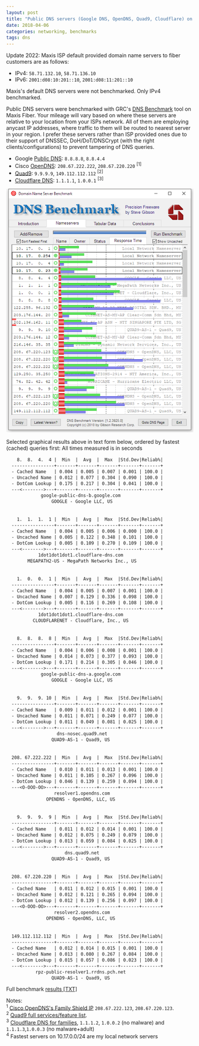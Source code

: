 ```yaml
---
layout: post
title: "Public DNS servers (Google DNS, OpenDNS, Quad9, Cloudflare) on Maxis Fiber, Benchmarked "
date: 2018-04-06 
categories: networking, benchmarks
tags: dns
---
```

Update 2022: Maxis ISP default provided domain name servers to fiber customers are as follows:

   + IPv4: `58.71.132.10`, `58.71.136.10`
   + IPv6: `2001:d08:10:201::10`, `2001:d08:11:201::10`

Maxis's default DNS servers were not benchmarked. Only IPv4 benchmarked.

Public DNS servers were benchmarked with GRC's [DNS Benchmark](https://www.grc.com/dns/benchmark.htm) tool on Maxis Fiber. Your mileage will vary based on where these servers are relative to your location from your ISPs network. All of them are employing anycast IP addresses, where traffic to them will be routed to nearest server in your region. I prefer these servers rather than ISP provided ones due to their support of DNSSEC, DoH/DoT/DNSCrypt (with the right clients/configurations) to prevent tampering of DNS queries.

   + Google [Public DNS](https://developers.google.com/speed/public-dns/): `8.8.8.8`, `8.8.4.4`    
   + Cisco [OpenDNS](https://opendns.com): `208.67.222.222`, `208.67.220.220` <sup>[1]</sup>     
   + [Quad9](https://www.quad9.net): `9.9.9.9`, `149.112.112.112` <sup>[2]</sup>    
   + [Cloudflare DNS](https://one.one.one.one/dns/): `1.1.1.1`, `1.0.0.1` <sup>[3]</sup>

![DNS Benchmark, April 2018](/img/dnsbench-april-2018.png)

Selected graphical results above in text form below, ordered by fastest (cached) queries first:
All times measured is in seconds
```
    8.  8.  4.  4 |  Min  |  Avg  |  Max  |Std.Dev|Reliab%|
  ----------------+-------+-------+-------+-------+-------+
  - Cached Name   | 0.004 | 0.005 | 0.007 | 0.001 | 100.0 |
  - Uncached Name | 0.012 | 0.077 | 0.304 | 0.090 | 100.0 |
  - DotCom Lookup | 0.175 | 0.217 | 0.304 | 0.041 | 100.0 |
  ---<-------->---+-------+-------+-------+-------+-------+
             google-public-dns-b.google.com
                 GOOGLE - Google LLC, US


    1.  1.  1.  1 |  Min  |  Avg  |  Max  |Std.Dev|Reliab%|
  ----------------+-------+-------+-------+-------+-------+
  - Cached Name   | 0.004 | 0.005 | 0.006 | 0.000 | 100.0 |
  - Uncached Name | 0.005 | 0.122 | 0.348 | 0.101 | 100.0 |
  - DotCom Lookup | 0.005 | 0.109 | 0.270 | 0.109 | 100.0 |
  ---<-------->---+-------+-------+-------+-------+-------+
            1dot1dot1dot1.cloudflare-dns.com
        MEGAPATH2-US - MegaPath Networks Inc., US


    1.  0.  0.  1 |  Min  |  Avg  |  Max  |Std.Dev|Reliab%|
  ----------------+-------+-------+-------+-------+-------+
  - Cached Name   | 0.004 | 0.005 | 0.007 | 0.001 | 100.0 |
  - Uncached Name | 0.007 | 0.129 | 0.336 | 0.098 | 100.0 |
  - DotCom Lookup | 0.005 | 0.116 | 0.269 | 0.108 | 100.0 |
  ---<-------->---+-------+-------+-------+-------+-------+
            1dot1dot1dot1.cloudflare-dns.com
          CLOUDFLARENET - Cloudflare, Inc., US


    8.  8.  8.  8 |  Min  |  Avg  |  Max  |Std.Dev|Reliab%|
  ----------------+-------+-------+-------+-------+-------+
  - Cached Name   | 0.004 | 0.006 | 0.008 | 0.001 | 100.0 |
  - Uncached Name | 0.014 | 0.073 | 0.377 | 0.093 | 100.0 |
  - DotCom Lookup | 0.171 | 0.214 | 0.305 | 0.046 | 100.0 |
  ---<-------->---+-------+-------+-------+-------+-------+
             google-public-dns-a.google.com
                 GOOGLE - Google LLC, US


    9.  9.  9. 10 |  Min  |  Avg  |  Max  |Std.Dev|Reliab%|
  ----------------+-------+-------+-------+-------+-------+
  - Cached Name   | 0.009 | 0.011 | 0.012 | 0.001 | 100.0 |
  - Uncached Name | 0.011 | 0.071 | 0.249 | 0.077 | 100.0 |
  - DotCom Lookup | 0.011 | 0.049 | 0.081 | 0.025 | 100.0 |
  ---<-------->---+-------+-------+-------+-------+-------+
                   dns-nosec.quad9.net
                 QUAD9-AS-1 - Quad9, US


  208. 67.222.222 |  Min  |  Avg  |  Max  |Std.Dev|Reliab%|
  ----------------+-------+-------+-------+-------+-------+
  - Cached Name   | 0.010 | 0.011 | 0.013 | 0.001 | 100.0 |
  - Uncached Name | 0.011 | 0.105 | 0.267 | 0.096 | 100.0 |
  - DotCom Lookup | 0.046 | 0.139 | 0.259 | 0.094 | 100.0 |
  ---<O-OOO-OO>---+-------+-------+-------+-------+-------+
                  resolver1.opendns.com
               OPENDNS - OpenDNS, LLC, US


    9.  9.  9.  9 |  Min  |  Avg  |  Max  |Std.Dev|Reliab%|
  ----------------+-------+-------+-------+-------+-------+
  - Cached Name   | 0.011 | 0.012 | 0.014 | 0.001 | 100.0 |
  - Uncached Name | 0.012 | 0.075 | 0.249 | 0.079 | 100.0 |
  - DotCom Lookup | 0.013 | 0.059 | 0.084 | 0.025 | 100.0 |
  ---<-------->---+-------+-------+-------+-------+-------+
                      dns.quad9.net
                 QUAD9-AS-1 - Quad9, US


  208. 67.220.220 |  Min  |  Avg  |  Max  |Std.Dev|Reliab%|
  ----------------+-------+-------+-------+-------+-------+
  - Cached Name   | 0.011 | 0.012 | 0.015 | 0.001 | 100.0 |
  - Uncached Name | 0.012 | 0.121 | 0.265 | 0.094 | 100.0 |
  - DotCom Lookup | 0.012 | 0.139 | 0.256 | 0.097 | 100.0 |
  ---<O-OOO-OO>---+-------+-------+-------+-------+-------+
                  resolver2.opendns.com
               OPENDNS - OpenDNS, LLC, US


  149.112.112.112 |  Min  |  Avg  |  Max  |Std.Dev|Reliab%|
  ----------------+-------+-------+-------+-------+-------+
  - Cached Name   | 0.012 | 0.014 | 0.015 | 0.001 | 100.0 |
  - Uncached Name | 0.013 | 0.080 | 0.267 | 0.084 | 100.0 |
  - DotCom Lookup | 0.015 | 0.057 | 0.086 | 0.023 | 100.0 |
  ---<-------->---+-------+-------+-------+-------+-------+
           rpz-public-resolver1.rrdns.pch.net
                 QUAD9-AS-1 - Quad9, US
```

Full benchmark [results [TXT]](/files/dns-benchmark-raw-2018.txt)
    
Notes:    
<sup>1</sup> [Cisco OpenDNS's Family Shield IP](https://www.opendns.com/home-internet-security/) `208.67.222.123`, `208.67.220.123`.    
<sup>2</sup> [Quad9 full services/feature list](https://www.quad9.net/service/service-addresses-and-features).    
<sup>3</sup> [Cloudflare DNS for families](https://one.one.one.one/family/), `1.1.1.2`, `1.0.0.2` (no malware) and `1.1.1.3`,`1.0.0.3` (no malware+adult)    
<sup>4</sup> Fastest servers on 10.17.0.0/24 are my local network servers